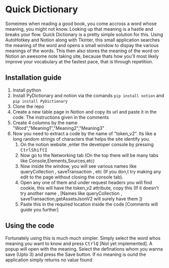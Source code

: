 # Quick Dictionary

Someimes when reading a good book, you come accross a word whose meaning, you might not know. Looking up that meaning is a hastle and breaks your flow. Quick Dictionary is a pretty simple solution for this. Using AutoHotkey and Notion along with Tkinter, this small application searches the meaning of the word and opens a small window to dispay the various meanings of the words. This then also stores the meaning of the word on Notion an awesome note taking site, because thats how you'll most likely improve your vocabulary at the fastest pace, that is through repetition. 

## Installation guide 
1. Install python 
2. Install PyDictionary and notion via the comands `pip install notion` and `pip install PyDictionary`
3. Clone the repo
4. Create a new table page in Notion and copy its url and paste it in the code. The instructions given in the comments
5. Create 4 columns by the name "Word","Meaning1","Meaning2","Meaning3"
6. Now you need to extract a code by the name of "token_v2". Its like a long random strings of characters that helps the site identify you.
    1. On the notion website ,enter the developer console by pressing <kbd >Ctrl</kbd><kbd >Shift</kbd><kbd >I</kbd>
    2. Now go to the Networking tab (On the top there will be many tabs like Console,Elements,Sources,etc)
    3. Now inside the window, you will see various names like queryCollection , saveTransaction , etc (If you don,t try making any edit to the page without closing the console tab).
    4. Open any one of them and under request headers you will find cookie, this will have the token_v2 attribute, copy this (If it doesn't try another name , [Names like queryCollection , saveTransaction,getAssetsJsonV2 will surely have them ]) 
    5. Paste this in the required location inside the code [Comments will guide you further]

## Using the code
Fortunately using this is much much simpler. Simply select the word whos meaning you want to know and press  <kbd >Ctrl</kbd><kbd >Q</kbd> [Not yet implemented]. A popup will open with the meaning. Select the definations whom you wanna save (Upto 3) and press the Save button. If no meaning is ound the application simply returns no value found
